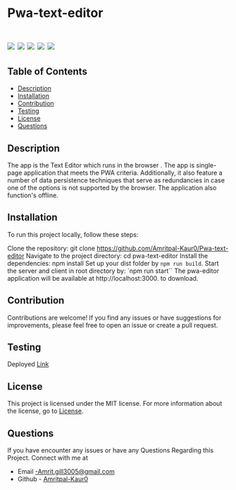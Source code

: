 # Pwa-text-editor


 # ![](https://img.shields.io/badge/npm-PWA-blue) ![](https://img.shields.io/badge/license-MIT-brightgreen) ![](https://img.shields.io/badge/concurrently-webpack-orange) ![](https://img.shields.io/badge/node.js-plugin-red) ![](https://img.shields.io/badge/htmlplugin-PWA/manifest-red)

 ## Table of Contents

- [Description](#description)
- [Installation](#installation)
- [Contribution](#contribution)
- [Testing](#testing)
- [License](#license)
- [Questions](#questions)


## Description
The app is the Text Editor which runs in the browser . The app is single-page application that meets the PWA criteria. Additionally, it also feature a number of data persistence techniques that serve as redundancies in case one of the options is not supported by the browser. The application also function's offline.

## Installation

To run this project locally, follow these steps:

Clone the repository: git clone https://github.com/Amritpal-Kaur0/Pwa-text-editor Navigate to the project directory: cd pwa-text-editor Install the dependencies: npm install Set up your dist folder by `npm run build`. Start the server and client in root directory by: `npm run start`` The pwa-editor application  will be available at http://localhost:3000. to download.

## Contribution
Contributions are welcome! If you find any issues or have suggestions for improvements, please feel free to open an issue or create a pull request.

## Testing 
 Deployed [Link](https://another-text-edit-a46eb54f2abd.herokuapp.com/)

## License
This project is licensed under the MIT license. For more information about the license, go to [License](https://choosealicense.com/licenses/mit/).

## Questions
If you have encounter any issues or have any Questions Regarding this Project. Connect with me at

- Email -Amrit.gill3005@gmail.com 
- Github - [Amritpal-Kaur0](https://github.com/Amritpal-Kaur0) 